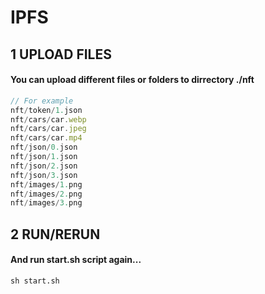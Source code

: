 # IPFS

## 1 UPLOAD FILES

#### You can upload different files or folders to dirrectory ./nft

```ts
// For example
nft/token/1.json
nft/cars/car.webp
nft/cars/car.jpeg
nft/cars/car.mp4
nft/json/0.json
nft/json/1.json
nft/json/2.json
nft/json/3.json
nft/images/1.png
nft/images/2.png
nft/images/3.png
```

## 2 RUN/RERUN

#### And run start.sh script again...

```bashsh
sh start.sh
```

